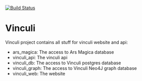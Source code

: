 [![Build Status](https://travis-ci.org/dominique-vassard/vinculi.svg?branch=master)](https://travis-ci.org/dominique-vassard/vinculi)

# Vinculi

Vinculi project contains all stuff for vinculi website and api:  
  - ars_magica: The access to Ars Magica database  
  - vinculi_api: The vinculi api  
  - vinculi_db: The access to Vinculi postgres database  
  - vinculi_graph: The access to Vinculi Neo4J graph database  
  - vinculi_web: The website  
